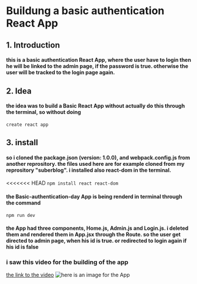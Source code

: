 # Buildung a basic authentication React App

## 1. Introduction

#### this is a basic authentication React App, where the user have to login then he will be linked to the admin page, if the password is true. otherwise the user will be tracked to the login page again.

## 2. Idea

#### the idea was to build a Basic React App without actually do this through the terminal, so without doing

`create react app`

## 3. install

#### so i cloned the package.json (version: 1.0.0), and webpack.config.js from another reprository. the files used here are for example cloned from my reprository "suberblog". i installed also react-dom in the terminal.

<<<<<<< HEAD
`npm install react react-dom`

#### the Basic-authentication-day App is being renderd in terminal through the command

`npm run dev`

#### the App had three components, Home.js, Admin.js and Login.js. i deleted them and rendered them in App.jsx through the Route. so the user get directed to admin page, when his id is true. or redirected to login again if his id is false

### i saw this video for the building of the app

[the link to the video](https://www.youtube.com/watch?v=ojYbcon588A)
![here is an image for the App](Basic-authentication-day/authenication-app.png?raw=true)
